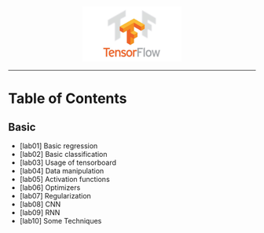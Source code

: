 <p align="center"><img width="40%" src="basic/image/tensorflow_logo.jpeg" /></p>

--------------------------------------------------------------------------------

# Table of Contents

## Basic

* [lab01] Basic regression
* [lab02] Basic classification 
* [lab03] Usage of tensorboard
* [lab04] Data manipulation
* [lab05] Activation functions
* [lab06] Optimizers
* [lab07] Regularization
* [lab08] CNN
* [lab09] RNN
* [lab10] Some Techniques
